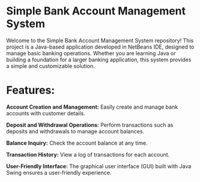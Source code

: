 # Simple Bank Account Management System

 Welcome to the Simple Bank Account Management System repository! This project is a Java-based application developed in NetBeans IDE, designed to manage basic banking operations. Whether you are learning Java or building a foundation for a larger banking application, this system provides a simple and customizable solution.

# Features:

**Account Creation and Management:** Easily create and manage bank accounts with customer details.

**Deposit and Withdrawal Operations:** Perform transactions such as deposits and withdrawals to manage account balances.

**Balance Inquiry:** Check the account balance at any time.

**Transaction History:** View a log of transactions for each account.

**User-Friendly Interface:** The graphical user interface (GUI) built with Java Swing ensures a user-friendly experience. 
